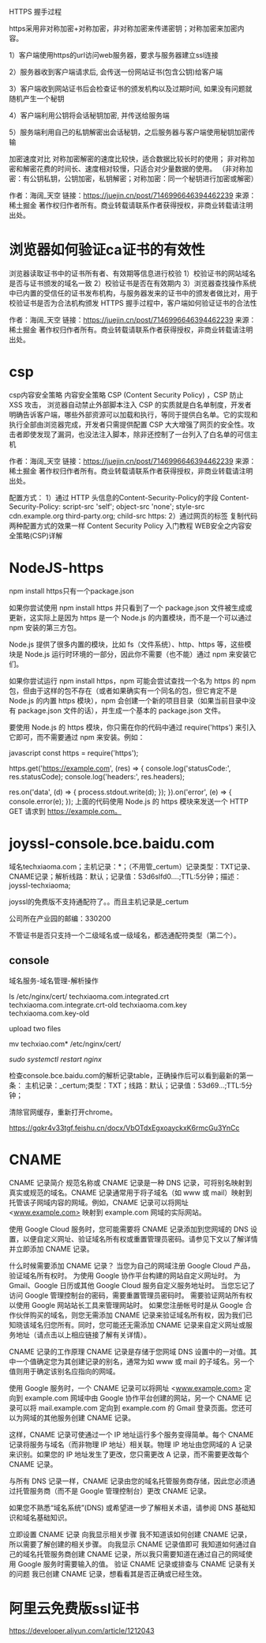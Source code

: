 HTTPS 握手过程

https采用非对称加密+对称加密，非对称加密来传递密钥；对称加密来加密内容。

1）客户端使用https的url访问web服务器，要求与服务器建立ssl连接

2）服务器收到客户端请求后, 会传送一份网站证书(包含公钥)给客户端

3）客户端收到网站证书后会检查证书的颁发机构以及过期时间, 如果没有问题就随机产生一个秘钥

4）客户端利用公钥将会话秘钥加密, 并传送给服务端

5）服务端利用自己的私钥解密出会话秘钥，之后服务器与客户端使用秘钥加密传输

加密速度对比
对称加密解密的速度比较快，适合数据比较长时的使用；
非对称加密和解密花费的时间长、速度相对较慢，只适合对少量数据的使用。
（非对称加密：有公钥私钥，公钥加密，私钥解密；对称加密：同一个秘钥进行加密或解密）

作者：海阔_天空
链接：<https://juejin.cn/post/7146996646394462239>
来源：稀土掘金
著作权归作者所有。商业转载请联系作者获得授权，非商业转载请注明出处。

# 浏览器如何验证ca证书的有效性

浏览器读取证书中的证书所有者、有效期等信息进行校验
1）校验证书的网站域名是否与证书颁发的域名一致
2）校验证书是否在有效期内
3）浏览器查找操作系统中已内置的受信任的证书发布机构，与服务器发来的证书中的颁发者做比对，用于校验证书是否为合法机构颁发
HTTPS 握手过程中，客户端如何验证证书的合法性

作者：海阔_天空
链接：<https://juejin.cn/post/7146996646394462239>
来源：稀土掘金
著作权归作者所有。商业转载请联系作者获得授权，非商业转载请注明出处。

# csp

csp内容安全策略
内容安全策略 CSP (Content Security Policy) ，CSP 防止 XSS 攻击， 浏览器自动禁止外部脚本注入
CSP 的实质就是白名单制度，开发者明确告诉客户端，哪些外部资源可以加载和执行，等同于提供白名单。它的实现和执行全部由浏览器完成，开发者只需提供配置
CSP 大大增强了网页的安全性。攻击者即使发现了漏洞，也没法注入脚本，除非还控制了一台列入了白名单的可信主机

作者：海阔_天空
链接：<https://juejin.cn/post/7146996646394462239>
来源：稀土掘金
著作权归作者所有。商业转载请联系作者获得授权，非商业转载请注明出处。

配置方式：
1）通过 HTTP 头信息的Content-Security-Policy的字段
Content-Security-Policy: script-src 'self'; object-src 'none';  style-src cdn.example.org third-party.org; child-src https:
2）通过网页的标签
<meta http-equiv="Content-Security-Policy" content="script-src 'self'; object-src 'none'; style-src cdn.example.org third-party.org; child-src https:">
复制代码
两种配置方式的效果一样
Content Security Policy 入门教程
WEB安全之内容安全策略(CSP)详解

# NodeJS-https

npm install https只有一个package.json

如果你尝试使用 npm install https 并只看到了一个 package.json 文件被生成或更新，这实际上是因为 https 是一个 Node.js 的内置模块，而不是一个可以通过 npm 安装的第三方包。

Node.js 提供了很多内置的模块，比如 fs（文件系统）、http、https 等，这些模块是 Node.js 运行时环境的一部分，因此你不需要（也不能）通过 npm 来安装它们。

如果你尝试运行 npm install https，npm 可能会尝试查找一个名为 https 的 npm 包，但由于这样的包不存在（或者如果确实有一个同名的包，但它肯定不是 Node.js 的内置 https 模块），npm 会创建一个新的项目目录（如果当前目录中没有 package.json 文件的话），并生成一个基本的 package.json 文件。

要使用 Node.js 的 https 模块，你只需在你的代码中通过 require('https') 来引入它即可，而不需要通过 npm 来安装。例如：

javascript
const https = require('https');

https.get('<https://example.com>', (res) => {
  console.log('statusCode:', res.statusCode);
  console.log('headers:', res.headers);

  res.on('data', (d) => {
    process.stdout.write(d);
  });
}).on('error', (e) => {
  console.error(e);
});
上面的代码使用 Node.js 的 https 模块来发送一个 HTTP GET 请求到 <https://example.com。>

# joyssl-console.bce.baidu.com

域名techxiaoma.com；主机记录：*；（不用管_certum）记录类型：TXT记录、CNAME记录；解析线路：默认；记录值：53d6slfd0....;TTL:5分钟；描述：joyssl-techxiaoma;

joyssl的免费版不支持通配符了。。而且主机记录是_certum

公司所在产业园的邮编：330200

不管证书是否只支持一个二级域名或一级域名，都选通配符类型（第二个）。

## console

域名服务-域名管理-解析操作

ls /etc/nginx/cert/
techxiaoma.com.integrated.crt techxiaoma.com.integrate.crt-old techxiaoma.com.key techxiaoma.com.key-old

upload two files

mv techxiao.com* /etc/nginx/cert/

*sudo systemctl restart nginx*

检查console.bce.baidu.com的解析记录table，正确操作后可以看到最新的第一条：
主机记录：_certum;类型：TXT；线路：默认；记录值：53d69...;TTL:5分钟；

清除官网缓存，重新打开chrome。

<https://gqkr4v33tgf.feishu.cn/docx/VbOTdxEgxoayckxK6rmcGu3YnCc>

# CNAME

CNAME 记录简介
规范名称或 CNAME 记录是一种 DNS 记录，可将别名映射到真实或规范的域名。CNAME 记录通常用于将子域名（如 www 或 mail）映射到托管该子网域内容的网域。例如，CNAME 记录可以将网址 <www.example.com> 映射到 example.com 网域的实际网站。

使用 Google Cloud 服务时，您可能需要将 CNAME 记录添加到您网域的 DNS 设置，以便自定义网址、验证域名所有权或重置管理员密码。请参见下文以了解详情并立即添加 CNAME 记录。

什么时候需要添加 CNAME 记录？
当您为自己的网域注册 Google Cloud 产品，验证域名所有权时。
为使用 Google 协作平台构建的网站自定义网址时。
为 Gmail、Google 日历或其他 Google Cloud 服务自定义服务地址时。
当您忘记了访问 Google 管理控制台的密码，需要重置管理员密码时。
需要验证网站所有权以使用 Google 网站站长工具来管理网站时。
如果您注册帐号时是从 Google 合作伙伴购买的域名，则您无需添加 CNAME 记录来验证域名所有权，因为我们已知晓该域名归您所有。同时，您可能还无需添加 CNAME 记录来自定义网址或服务地址（请点击以上相应链接了解有关详情）。

CNAME 记录的工作原理
CNAME 记录是存储于您网域 DNS 设置中的一对值。其中一个值确定您为其创建记录的别名，通常为如 www 或 mail 的子域名。另一个值则用于确定该别名应指向的网域。

使用 Google 服务时，一个 CNAME 记录可以将网址 <www.example.com> 定向到 example.com 网域中由 Google 协作平台创建的网站，另一个 CNAME 记录可以将 mail.example.com 定向到 example.com 的 Gmail 登录页面。您还可以为网域的其他服务创建 CNAME 记录。

这样，CNAME 记录可使通过一个 IP 地址运行多个服务变得简单。每个 CNAME 记录将服务与域名（而非物理 IP 地址）相关联。物理 IP 地址由您网域的 A 记录来识别。如果您的 IP 地址发生了更改，您只需更改 A 记录，而不需要更改每个 CNAME 记录。

与所有 DNS 记录一样，CNAME 记录由您的域名托管服务商存储，因此您必须通过托管服务商（而不是 Google 管理控制台）更改 CNAME 记录。

如果您不熟悉“域名系统”(DNS) 或希望进一步了解相关术语，请参阅 DNS 基础知识和域名基础知识。

立即设置 CNAME 记录
向我显示相关步骤
我不知道该如何创建 CNAME 记录，所以需要了解创建的相关步骤。
向我显示 CNAME 记录值即可
我知道如何通过自己的域名托管服务商创建 CNAME 记录，所以我只需要知道在通过自己的网域使用 Google 服务时需要输入的值。
验证 CNAME 记录或排查与 CNAME 记录有关的问题
我已创建 CNAME 记录，想看看其是否正确或已经生效。

# 阿里云免费版ssl证书

<https://developer.aliyun.com/article/1212043>
